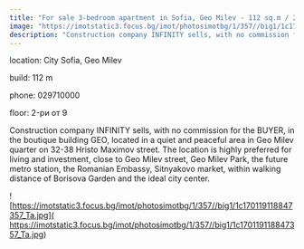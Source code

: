 ```yaml
---
title: "For sale 3-bedroom apartment in Sofia, Geo Milev - 112 sq.m / 296,920 EUR :: imot.bg Ad"
image: "https://imotstatic3.focus.bg/imot/photosimotbg/1/357//big1/1c170119118847357_Lg.jpg"
description: "Construction company INFINITY sells, with no commission for the BUYER, in the boutique building GEO, located in a quiet and peaceful area in Geo Milev quarter on 32-38 Hristo Maximov street. The location is highly preferred for living and investment, close to Geo Milev street, Geo Milev Park, the future metro station, the Romanian Embassy, Sitnyakovo market, within walking distance of Borisova Garden and the ideal city center."
---
```


location: City Sofia, Geo Milev

build: 112 m

phone: 029710000

floor: 2-ри от 9

Construction company INFINITY sells, with no commission for the BUYER, in the boutique building GEO, located in a quiet and peaceful area in Geo Milev quarter on 32-38 Hristo Maximov street. The location is highly preferred for living and investment, close to Geo Milev street, Geo Milev Park, the future metro station, the Romanian Embassy, Sitnyakovo market, within walking distance of Borisova Garden and the ideal city center.


![https://imotstatic3.focus.bg/imot/photosimotbg/1/357//big1/1c170119118847357_Ta.jpg]( https://imotstatic3.focus.bg/imot/photosimotbg/1/357//big1/1c170119118847357_Ta.jpg)


